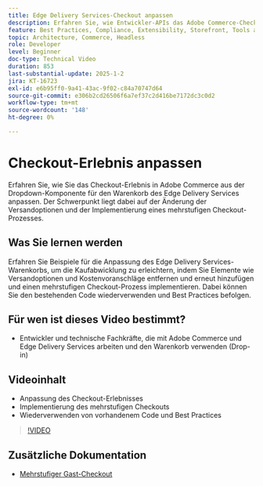 ```yaml
---
title: Edge Delivery Services-Checkout anpassen
description: Erfahren Sie, wie Entwickler-APIs das Adobe Commerce-Checkout anpassen, einschließlich Versandoptionen und mehrstufigen Checkout, indem sie Best Practices und die Wiederverwendung von Code verwenden. ​
feature: Best Practices, Compliance, Extensibility, Storefront, Tools and External Services
topic: Architecture, Commerce, Headless
role: Developer
level: Beginner
doc-type: Technical Video
duration: 853
last-substantial-update: 2025-1-2
jira: KT-16723
exl-id: e6b95ff0-9a41-43ac-9f02-c84a70747d64
source-git-commit: e306b2cd26506f6a7ef37c2d416be7172dc3c0d2
workflow-type: tm+mt
source-wordcount: '148'
ht-degree: 0%

---
```


# Checkout-Erlebnis anpassen

Erfahren Sie, wie Sie das Checkout-Erlebnis in Adobe Commerce aus der Dropdown-Komponente für den Warenkorb des Edge Delivery Services anpassen. Der Schwerpunkt liegt dabei auf der Änderung der Versandoptionen und der Implementierung eines mehrstufigen Checkout-Prozesses.

## Was Sie lernen werden

Erfahren Sie Beispiele für die Anpassung des Edge Delivery Services-Warenkorbs, um die Kaufabwicklung zu erleichtern, indem Sie Elemente wie Versandoptionen und Kostenvoranschläge entfernen und erneut hinzufügen und einen mehrstufigen Checkout-Prozess implementieren. Dabei können Sie den bestehenden Code wiederverwenden und Best Practices befolgen. &#x200B;

## Für wen ist dieses Video bestimmt?

* Entwickler und technische Fachkräfte, die mit Adobe Commerce und Edge Delivery Services arbeiten und den Warenkorb verwenden (Drop-in)

## Videoinhalt

* Anpassung des Checkout-Erlebnisses &#x200B;
* Implementierung des mehrstufigen Checkouts&#x200B;
* Wiederverwenden von vorhandenem Code und Best Practices

>[!VIDEO](https://video.tv.adobe.com/v/3442650?learn=on)

## Zusätzliche Dokumentation

* [Mehrstufiger Gast-Checkout](https://experienceleague.adobe.com/developer/commerce/storefront/dropins/checkout/tutorials/multi-step/?lang=de)
